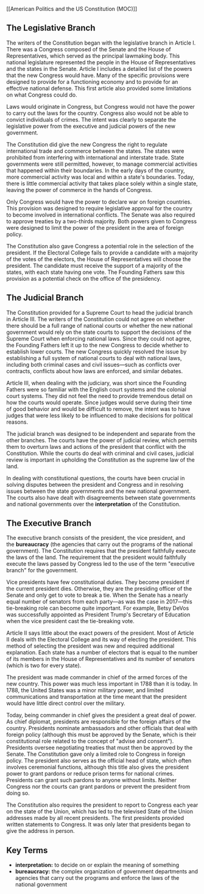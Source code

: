 [[American Politics and the US Constitution (MOC)]]
## The Legislative Branch
The writers of the Constitution began with the legislative branch in Article I. There was a Congress composed of the Senate and the House of Representatives, which served as the principal lawmaking body. This national legislature represented the people in the House of Representatives and the states in the Senate. Article I includes a detailed list of the powers that the new Congress would have. Many of the specific provisions were designed to provide for a functioning economy and to provide for an effective national defense. This first article also provided some limitations on what Congress could do.  
  
Laws would originate in Congress, but Congress would not have the power to carry out the laws for the country. Congress also would not be able to convict individuals of crimes. The intent was clearly to separate the legislative power from the executive and judicial powers of the new government.  
  
The Constitution did give the new Congress the right to regulate international trade and commerce between the states. The states were prohibited from interfering with international and interstate trade. State governments were still permitted, however, to manage commercial activities that happened within their boundaries. In the early days of the country, more commercial activity was local and within a state's boundaries. Today, there is little commercial activity that takes place solely within a single state, leaving the power of commerce in the hands of Congress.  
  
Only Congress would have the power to declare war on foreign countries. This provision was designed to require legislative approval for the country to become involved in international conflicts. The Senate was also required to approve treaties by a two-thirds majority. Both powers given to Congress were designed to limit the power of the president in the area of foreign policy.  
  
The Constitution also gave Congress a potential role in the selection of the president. If the Electoral College fails to provide a candidate with a majority of the votes of the electors, the House of Representatives will choose the president. The candidate must receive the support of a majority of the states, with each state having one vote. The Founding Fathers saw this provision as a potential check on the office of the presidency.

## The Judicial Branch
The Constitution provided for a Supreme Court to head the judicial branch in Article III. The writers of the Constitution could not agree on whether there should be a full range of national courts or whether the new national government would rely on the state courts to support the decisions of the Supreme Court when enforcing national laws. Since they could not agree, the Founding Fathers left it up to the new Congress to decide whether to establish lower courts. The new Congress quickly resolved the issue by establishing a full system of national courts to deal with national laws, including both criminal cases and civil issues—such as conflicts over contracts, conflicts about how laws are enforced, and similar debates.  
  
Article III, when dealing with the judiciary, was short since the Founding Fathers were so familiar with the English court systems and the colonial court systems. They did not feel the need to provide tremendous detail on how the courts would operate. Since judges would serve during their time of good behavior and would be difficult to remove, the intent was to have judges that were less likely to be influenced to make decisions for political reasons.  
  
The judicial branch was designed to be independent and separate from the other branches. The courts have the power of judicial review, which permits them to overturn laws and actions of the president that conflict with the Constitution. While the courts do deal with criminal and civil cases, judicial review is important in upholding the Constitution as the supreme law of the land.  
  
In dealing with constitutional questions, the courts have been crucial in solving disputes between the president and Congress and in resolving issues between the state governments and the new national government. The courts also have dealt with disagreements between state governments and national governments over the **interpretation** of the Constitution.

## The Executive Branch
The executive branch consists of the president, the vice president, and the **bureaucracy** (the agencies that carry out the programs of the national government). The Constitution requires that the president faithfully execute the laws of the land. The requirement that the president would faithfully execute the laws passed by Congress led to the use of the term "executive branch" for the government.       
  
Vice presidents have few constitutional duties. They become president if the current president dies. Otherwise, they are the presiding officer of the Senate and only get to vote to break a tie. When the Senate has a nearly equal number of senators from each party—as was the case in 2017—this tie-breaking role can become quite important. For example, Betsy DeVos was successfully appointed as President Trump's Secretary of Education when the vice president cast the tie-breaking vote.  
  
Article II says little about the exact powers of the president. Most of Article II deals with the Electoral College and its way of electing the president. This method of selecting the president was new and required additional explanation. Each state has a number of electors that is equal to the number of its members in the House of Representatives and its number of senators (which is two for every state).  
  
The president was made commander in chief of the armed forces of the new country. This power was much less important in 1788 than it is today. In 1788, the United States was a minor military power, and limited communications and transportation at the time meant that the president would have little direct control over the military.  
  
Today, being commander in chief gives the president a great deal of power. As chief diplomat, presidents are responsible for the foreign affairs of the country. Presidents nominate ambassadors and other officials that deal with foreign policy (although this must be approved by the Senate, which is their constitutional role related to the concept of "advise and consent"). Presidents oversee negotiating treaties that must then be approved by the Senate. The Constitution gave only a limited role to Congress in foreign policy. The president also serves as the official head of state, which often involves ceremonial functions, although this title also gives the president power to grant pardons or reduce prison terms for national crimes. Presidents can grant such pardons to anyone without limits. Neither Congress nor the courts can grant pardons or prevent the president from doing so.  
  
The Constitution also requires the president to report to Congress each year on the state of the Union, which has led to the televised State of the Union addresses made by all recent presidents. The first presidents provided written statements to Congress. It was only later that presidents began to give the address in person.

## Key Terms
- **interpretation:** to decide on or explain the meaning of something
- **bureaucracy:** the complex organization of government departments and agencies that carry out the programs and enforce the laws of the national government